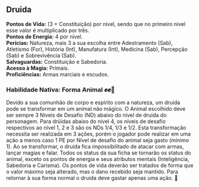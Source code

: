 ## Druida <a id="druida"></a>

**Pontos de Vida:** (3 + Constituição) por nível, sendo que no primeiro nível esse valor é multiplicado por três.</br>
**Pontos de Energia:** 4 por nível.</br>
**Perícias:** Natureza, mais 3 a sua escolha entre Adestramento (Sab), Atletismo (For), História (Int), Manufatura (Int), Medicina (Sab), Percepção (Sab) e Sobrevivência (Sab).</br>
**Salvaguardas:** Constituição e Sabedoria.</br>
**Acesso à Magia:** Primais.</br>
**Proficiências:** Armas marciais e escudos.</br>

### Habilidade Nativa: Forma Animal ✊✊🤘
Devido a sua comunhão de corpo e espírito com a natureza, um druida pode se transformar em um animal não mágico. O Animal escolhido deve ser sempre 3 Níveis de Desafio (ND) abaixo do nível de druida do personagem. Para drúidas abaixo do nível 4, os níveis de desafio respectivos ao nível 1, 2 e 3 são os NDs 1/4, 1/3 e 1/2. Esta transformação necessita ser realizada em 3 ações, porém o jogador pode realizar em uma ação a menos caso 1 PE por Nível de desafio do animal seja gasto (mínimo 1). Ao se transformar, o druida fica impossibilitado de atacar com armas, lançar magias e falar. Todos os status da sua ficha se tornarão os status do animal, exceto os pontos de energia e seus atributos mentais (Inteligência, Sabedoria e Carisma). Os pontos de vida deverão ser tratados de forma que o valor máximo seja alterado, mas o dano recebido seja mantido. Para retornar à sua forma normal o druida deve gastar apenas uma ação. 🧙